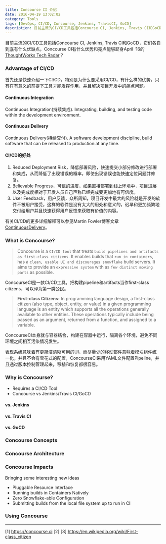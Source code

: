 ```yaml
---
title: Concourse CI 介绍
date: 2016-04-19 13:02:02
category: Tools
tags: [DevOps, CI/CD, Concourse, Jenkins, TravisCI, GoCD]
description: 目前主流的CI/CD工具包括Concourse CI, Jenkins, Travis CI和GoCD，它们各自到底有什么优缺点，Concourse CI有什么优势和亮点能够跻身Tech Radar?
---
```


目前主流的CI/CD工具包括Concourse CI, Jenkins, Travis CI和GoCD，它们各自到底有什么优缺点，Concourse CI有什么优势和亮点能够跻身April '16的[ThoughtWorks Tech Radar](https://www.thoughtworks.com/radar/tools/concourse-ci)？

### Advantage of CI/CD
首先还是快速介绍一下CI/CD，特别是为什么要采用CI/CD，有什么样的优势，只有在有意义的前提下工具才能发挥作用，并且解决项目开发中的痛点问题。

#### Continuous Integration
Continuous Integration(持续集成). Integrating, building, and testing code within the development environment.

#### Continuous Delivery
Continuous Delivery(持续交付). A software development discipline, build software that can be released to production at any time.

#### CI/CD的好处
1. Reduced Deployment Risk，降低部署风险，快速提交小部分修改进行部署和集成，从而降低了出现错误的概率，即使出现错误也能快速定位问题并修复。
2. Believable Progress，可信的进度，如果直接部署到线上环境中，项目进展以及完成度相对于开发人员自己声称已经完成要更加地有可信度。
3. User Feedback，用户反馈，众所周知，项目开发中最大的风险就是开发的软件不被用户接受，这样的软件是没有太大的用处和意义的，迟早和更加频繁地交付给用户并且快速获得用户反馈来获取有价值的内容。

有关CI/CD的更多详细解释可以参见Martin Fowler博客文章[ContinuousDelivery](http://martinfowler.com/bliki/ContinuousDelivery.html)。

### What is Concourse?

> Concourse is a `CI/CD tool` that treats `build pipelines and artifacts as first-class citizens`.
> It enables builds that `run in containers`, has a `clean, usable UI and discourages snowflake` build servers.
> It aims to provide an `expressive system` with as `few distinct moving parts` as possible.

ConcourseCI是一款CI/CD工具，把构建pipeline和artifacts当作first-class citizens，可以译为第一类公民。

> **First-class Citizens:** In programming language design, a first-class citizen (also type, object, entity, or value) in a given programming language is an entity which supports all the operations generally available to other entities. These operations typically include being passed as an argument, returned from a function, and assigned to a variable.

ConcourseCI本身就与容器结合，构建在容器中运行，隔离各个环境，避免不同环境之间相互污染情况发生。

表现系统意味着有更简洁清晰可用的UI，而尽量少的移动部件意味着模块组件统一化，并且不会有雪花式的配置，ConcourseCI采用YAML文件配置Pipeline，并且通过版本控制管理起来，移植和恢复都很容易。


### Why is Concourse?
- Requires a CI/CD Tool
- Concourse vs Jenkins/Travis CI/GoCD

#### vs. Jenkins


#### vs. Travis CI


#### vs. GoCD


### Concourse Concepts

### Concourse Architecture

### Concourse Impacts
Bringing some interesting new ideas
- Pluggable Resource Interface
- Running builds in Containers Natively
- Zero Snowflake-able Configuration
- Submitting builds from the local file system up to run in CI

### Using Concourse

----

[1] https://concourse.ci
[2]
[3] https://en.wikipedia.org/wiki/First-class_citizen